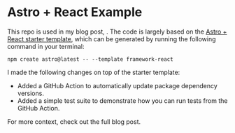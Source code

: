 # Astro + React Example

This repo is used in my blog post, [<INSERT POST TITLE>](#). The code is largely based on the [Astro + React starter template](https://github.com/withastro/astro/tree/latest/examples/framework-react), which can be generated by running the following command in your terminal:

```
npm create astro@latest -- --template framework-react
```

I made the following changes on top of the starter template:

- Added a GitHub Action to automatically update package dependency versions.
- Added a simple test suite to demonstrate how you can run tests from the GitHub Action.

For more context, check out the full blog post.
